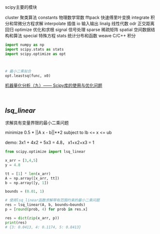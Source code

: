 
scipy主要的模块

cluster 聚类算法
constants 物理数学常数
fftpack 快速傅里叶变换
integrate 积分和常微分方程求解
interpolate 插值
io 输入输出
linalg 线性代数
odr 正交距离回归
optimize 优化和求根
signal 信号处理
sparse 稀疏矩阵
spatial 空间数据结构和算法
special 特殊方程
stats 统计分布和函数
weave C/C++ 积分


```python
import numpy as np
import scipy.stats as stats
import scipy.optimize as opt



# 最小二乘拟合
opt.leastsq(func, x0)
```

[机器量化分析（九）—— Scipy库的使用与优化问题](https://zhuanlan.zhihu.com/p/349321907)






</br>

## _lsq\_linear_

求解具有变量界限的最小二乘问题

minimize 0.5 * ||A x - b||**2
subject to lb <= x <= ub

demo: 3x1 + 4x2 + 5x3 = 4.8， x1+x2+x3 = 1

```python
from scipy.optimize import lsq_linear

x_arr = [3,4,5]
y = 4.8

tt = [1] * len(x_arr)
A = np.array([x_arr, tt])
b = np.array([y, 1])

bounds = (0.01, 1)

# 使用lsq_linear函数求解带有范围约束的最小二乘问题
res = lsq_linear(A, b, bounds=bounds)
p = [round(prob, 4) for prob in res.x]

res = dict(zip(x_arr, p))
print(res)
# {3: 0.0413, 4: 0.1174, 5: 0.8413}
```